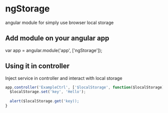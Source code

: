 # ngStorage
angular module for simply use browser local storage 

## Add module on your angular app
var app = angular.module('app', ['ngStorage']);

## Using it in controller
Inject service in controller and interact with local storage

```javascript
app.controller('ExampleCtrl', ['$localStorage', function($localStorage){
  $localStorage.set('key', 'Hello');
  
  alert($localStorage.get('key));
}
```
